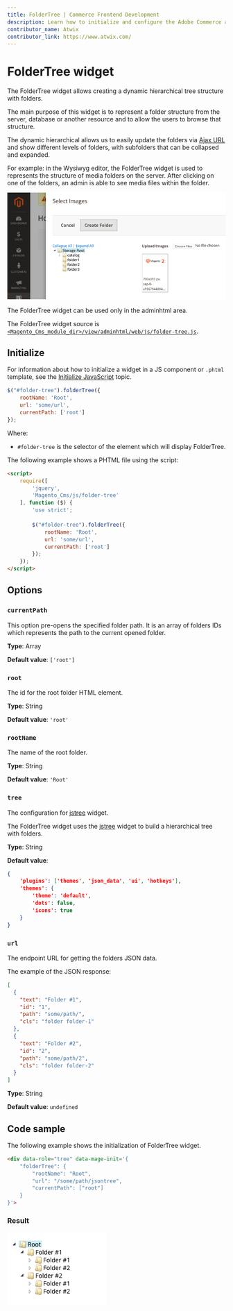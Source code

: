 ```yaml
---
title: FolderTree | Commerce Frontend Development
description: Learn how to initialize and configure the Adobe Commerce and Magento Open Source FolderTree widget.
contributor_name: Atwix
contributor_link: https://www.atwix.com/
---
```


# FolderTree widget

The FolderTree widget allows creating a dynamic hierarchical tree structure with folders.

The main purpose of this widget is to represent a folder structure from the server, database or another resource and to allow the users to browse that structure.

The dynamic hierarchical allows us to easily update the folders via [Ajax URL](#url) and show different levels of folders, with subfolders that can be collapsed and expanded.

For example: in the Wysiwyg editor, the FolderTree widget is used to represents the structure of media folders on the server. After clicking on one of the folders, an admin is able to see media files within the folder.

![Example of Media Folder Tree](../../_images/javascript/folder-tree-widget-media-example.png)

The FolderTree widget can be used only in the adminhtml area.

The FolderTree widget source is [`<Magento_Cms_module_dir>/view/adminhtml/web/js/folder-tree.js`][].

## Initialize

For information about how to initialize a widget in a JS component or `.phtml` template, see the [Initialize JavaScript][] topic.

```javascript
$("#folder-tree").folderTree({
    rootName: 'Root',
    url: 'some/url',
    currentPath: ['root']
});
```

Where:

-  `#folder-tree` is the selector of the element which will display FolderTree.

The following example shows a PHTML file using the script:

```html
<script>
    require([
        'jquery',
        'Magento_Cms/js/folder-tree'
    ], function ($) {
        'use strict';

        $("#folder-tree").folderTree({
            rootName: 'Root',
            url: 'some/url',
            currentPath: ['root']
        });
    });
</script>
```

## Options

### `currentPath`

This option pre-opens the specified folder path. It is an array of folders IDs which represents the path to the current opened folder.

**Type**: Array

**Default value**: `['root']`

### `root`

The id for the root folder HTML element.

**Type**: String

**Default value**: `'root'`

### `rootName`

The name of the root folder.

**Type**: String

**Default value**: `'Root'`

### `tree`

The configuration for [jstree](https://www.jstree.com) widget.

The FolderTree widget uses the [jstree](https://www.jstree.com) widget to build a hierarchical tree with folders.

**Type**: String

**Default value**:

```json
{
    'plugins': ['themes', 'json_data', 'ui', 'hotkeys'],
    'themes': {
        'theme': 'default',
        'dots': false,
        'icons': true
    }
}
```

### `url`

The endpoint URL for getting the folders JSON data.

The example of the JSON response:

```json
[
  {
    "text": "Folder #1",
    "id": "1",
    "path": "some/path/",
    "cls": "folder folder-1"
  },
  {
    "text": "Folder #2",
    "id": "2",
    "path": "some/path/2",
    "cls": "folder folder-2"
  }
]
```

**Type**: String

**Default value**: `undefined`

## Code sample

The following example shows the initialization of FolderTree widget.

```html
<div data-role="tree" data-mage-init='{
    "folderTree": {
        "rootName": "Root",
        "url": "/some/path/jsontree",
        "currentPath": ["root"]
    }
}'>
```

### Result

![FolderTree widget example](../../_images/javascript/folder-tree-widget.png)

<!-- Link Definitions -->
[`<Magento_Cms_module_dir>/view/adminhtml/web/js/folder-tree.js`]: https://github.com/magento/magento2/blob/2.4/app/code/Magento/Cms/view/adminhtml/web/js/folder-tree.js
[Initialize JavaScript]: ../init.md
